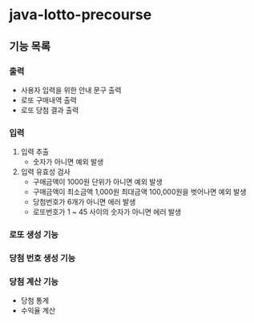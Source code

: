 # java-lotto-precourse

## 기능 목록

### 출력
   - 사용자 입력을 위한 안내 문구 출력
   - 로또 구매내역 출력
   - 로또 당첨 결과 출력

### 입력
1. 입력 추출
   - 숫자가 아니면 예외 발생
2. 입력 유효성 검사
   - 구매금액이 1000원 단위가 아니면 예외 발생
   - 구매금액이 최소금액 1,000원 최대금액 100,000원을 벗어나면 예외 발생
   - 당첨번호가 6개가 아니면 에러 발생
   - 로또번호가 1 ~ 45 사이의 숫자가 아니면 에러 발생

### 로또 생성 기능

### 당첨 번호 생성 기능

### 당첨 계산 기능
   - 당첨 통계
   - 수익율 계산
